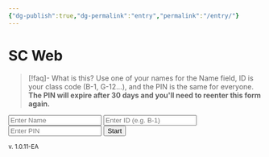 ```yaml
---
{"dg-publish":true,"dg-permalink":"entry","permalink":"/entry/"}
---
```



# SC Web

>[!faq]- What is this?
>Use one of your names for the Name field, ID is your class code (B-1, G-12...), and the PIN is the same for everyone.
>**The PIN will expire after 30 days and you'll need to reenter this form again.**


<div id="login-container">
  <input type="text" id="authName" class="auth-input" placeholder="Enter Name" />
  <input type="text" id="authID" class="auth-input" placeholder="Enter ID (e.g. B-1)" />
  <input type="password" id="authPIN" class="auth-input" placeholder="Enter PIN" />
  <button id="loginBtn">Start</button>
</div>

<small>v. 1.0.11-EA</small>